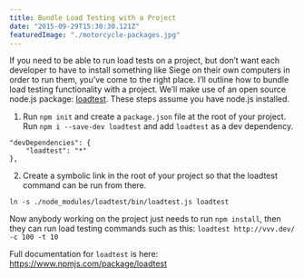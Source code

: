 ```yaml
---
title: Bundle Load Testing with a Project
date: "2015-09-29T15:30:30.121Z"
featuredImage: "./motorcycle-packages.jpg"
---
```


If you need to be able to run load tests on a project, but don’t want each developer to have to install something like Siege on their own computers in order to run them, you’ve come to the right place. I’ll outline how to bundle load testing functionality with a project. We’ll make use of an open source node.js package: [loadtest](https://www.npmjs.com/package/loadtest). These steps assume you have node.js installed.

1. Run `npm init` and create a `package.json` file at the root of your project. Run `npm i --save-dev loadtest` and add `loadtest` as a dev dependency.

```
"devDependencies": {
    "loadtest": "*"
},
```

2. Create a symbolic link in the root of your project so that the loadtest command can be run from there.

`ln -s ./node_modules/loadtest/bin/loadtest.js loadtest`
 
Now anybody working on the project just needs to run `npm install`, then they can run load testing commands such as this: `loadtest http://vvv.dev/ -c 100 -t 10`

Full documentation for `loadtest` is here:  
<https://www.npmjs.com/package/loadtest>